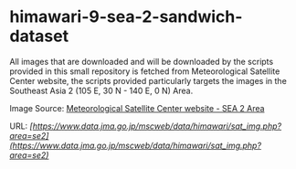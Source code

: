 # himawari-9-sea-2-sandwich-dataset

All images that are downloaded and will be downloaded by the scripts provided in this small repository is fetched from Meteorological Satellite Center website, the scripts provided particularly targets the images in the Southeast Asia 2
(105 E, 30 N - 140 E, 0 N) Area.

Image Source: [Meteorological Satellite Center website - SEA 2 Area](https://www.data.jma.go.jp/mscweb/data/himawari/sat_img.php?area=se2)

URL: _[https://www.data.jma.go.jp/mscweb/data/himawari/sat_img.php?area=se2](https://www.data.jma.go.jp/mscweb/data/himawari/sat_img.php?area=se2)_